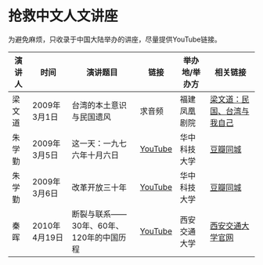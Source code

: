 # 抢救中文人文讲座

为避免麻烦，只收录于中国大陆举办的讲座，尽量提供YouTube链接。

演讲人  | 时间        |  演讲题目 | 链接 | 举办地/举办方 | 相关链接
--- | --- |  --- | --- | --- | --- 
梁文道  | 2009年3月1日 | 台湾的本土意识与民国遗风 | 求音频 | 福建凤凰剧院 | [梁文道：民国、台湾与我自己](http://liangwendao.org/archives/1504)
朱学勤  | 2009年3月5日 | 这一天：一九七六年十月六日 | [YouTube](https://www.youtube.com/watch?v=C3lj1hmhvS4&t) | 华中科技大学 | [豆瓣同城](https://www.douban.com/event/10544040/)
朱学勤 | 2009年3月6日 | 改革开放三十年 | [YouTube](https://www.youtube.com/watch?v=jIh0P4VHW-Q)  | 华中科技大学 | [豆瓣同城](https://www.douban.com/event/10544040/)
秦晖  | 2010年4月19日 | 断裂与联系——30年、60年、120年的中国历程 | [YouTube](https://www.youtube.com/watch?v=AXVQkAeIHGA)  | 西安交通大学 | [西安交通大学官网](http://xsc.xjtu.edu.cn/info/1046/9018.htm) 
